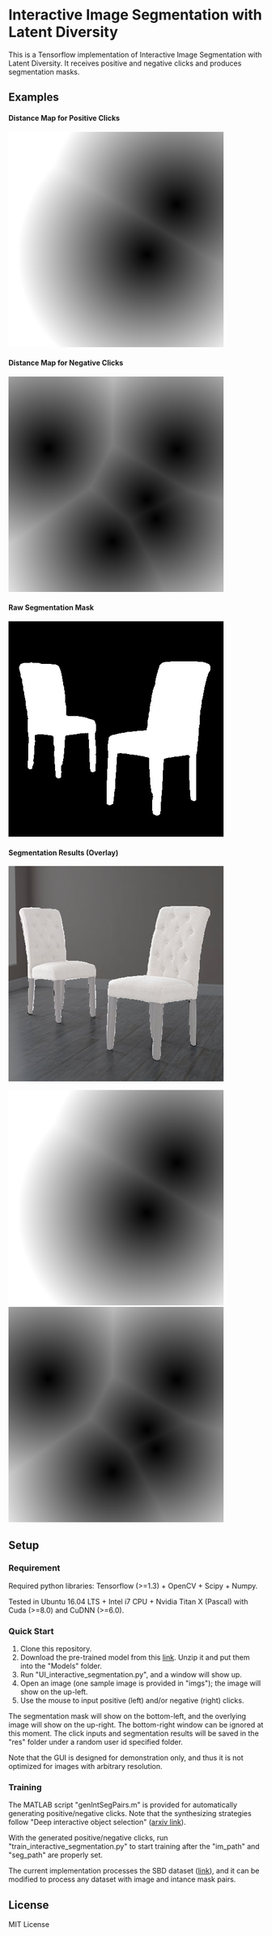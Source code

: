# Interactive Image Segmentation with Latent Diversity
This is a Tensorflow implementation of Interactive Image Segmentation with Latent Diversity. It receives positive and negative clicks and produces segmentation masks.

## Examples
#### Distance Map for Positive Clicks
![Alt text](res/83567032/Ours/00000/ints/pos_dt_001.png?raw=true "Title")
#### Distance Map for Negative Clicks
![Alt text](res/83567032/Ours/00000/ints/pos_dt_004.png?raw=true "Title")
#### Raw Segmentation Mask
![Alt text](res/83567032/Ours/00000/segs/009.png?raw=true "Title")
#### Segmentation Results (Overlay)
![Alt text](res/83567032/Ours/00000/tmps/ol_009.png?raw=true "Title")

![Distance Map for Positive Clicks](res/83567032/Ours/00000/ints/pos_dt_001.png?raw=true  "Distance Map for Positive Clicks") ![Distance Map for Negative Clicks](res/83567032/Ours/00000/ints/pos_dt_004.png?raw=true "Distance Map for Negative Clicks")

## Setup

### Requirement
Required python libraries: Tensorflow (>=1.3) + OpenCV + Scipy + Numpy.

Tested in Ubuntu 16.04 LTS + Intel i7 CPU + Nvidia Titan X (Pascal) with Cuda (>=8.0) and CuDNN (>=6.0). 

### Quick Start
1. Clone this repository.
2. Download the pre-trained model from this [link](https://drive.google.com/open?id=1u96zu0VyNpy-1VL90EbriN74hGaBBK08). Unzip it and put them into the "Models" folder.
3. Run "UI_interactive_segmentation.py", and a window will show up.
4. Open an image (one sample image is provided in "imgs"); the image will show on the up-left.
5. Use the mouse to input positive (left) and/or negative (right) clicks.

The segmentation mask will show on the bottom-left, and the overlying image will show on the up-right. The bottom-right window can be ignored at this moment. The click inputs and segmentation results will be saved in the "res" folder under a random user id specified folder.

Note that the GUI is designed for demonstration only, and thus it is not optimized for images with arbitrary resolution.

### Training

The MATLAB script "genIntSegPairs.m" is provided for automatically generating positive/negative clicks. Note that the synthesizing strategies follow "Deep interactive object selection" ([arxiv link](https://arxiv.org/abs/1603.04042)).

With the generated positive/negative clicks, run "train_interactive_segmentation.py" to start training after the "im_path" and "seg_path" are properly set. 

The current implementation processes the SBD dataset ([link](http://home.bharathh.info/pubs/codes/SBD/download.html)), and it can be modified to process any dataset with image and intance mask pairs.

## License
MIT License
